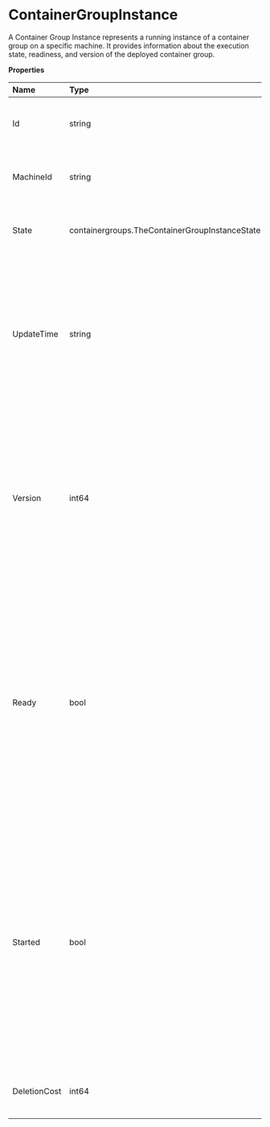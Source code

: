 # ContainerGroupInstance

A Container Group Instance represents a running instance of a container group on a specific machine. It provides information about the execution state, readiness, and version of the deployed container group.

**Properties**

| Name         | Type                                           | Required | Description                                                                                                                                                                                                                                       |
| :----------- | :--------------------------------------------- | :------- | :------------------------------------------------------------------------------------------------------------------------------------------------------------------------------------------------------------------------------------------------ |
| Id           | string                                         | ✅       | The container group instance identifier.                                                                                                                                                                                                          |
| MachineId    | string                                         | ✅       | The container group machine identifier.                                                                                                                                                                                                           |
| State        | containergroups.TheContainerGroupInstanceState | ✅       | The state of the container group instance                                                                                                                                                                                                         |
| UpdateTime   | string                                         | ✅       | The UTC timestamp when the container group instance last changed its state. This helps track the lifecycle and state transitions of the instance.                                                                                                 |
| Version      | int64                                          | ✅       | The version of the container group definition currently running on this instance. Used to track deployment and update progress across the container group fleet.                                                                                  |
| Ready        | bool                                           | ❌       | Indicates whether the container group instance is currently passing its readiness checks and is able to receive traffic or perform its intended function. If no readiness probe is defined, this will be true once the instance is fully started. |
| Started      | bool                                           | ❌       | Indicates whether the container group instance has successfully completed its startup sequence and passed any configured startup probes. This will always be true when no startup probe is defined for the container group.                       |
| DeletionCost | int64                                          | ❌       | The cost of deleting the container group instance                                                                                                                                                                                                 |
